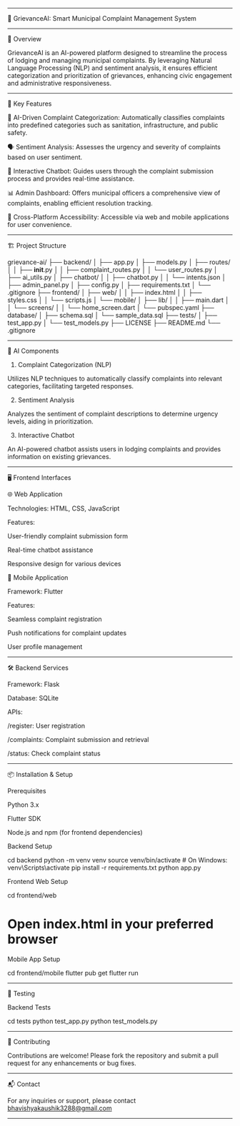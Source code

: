 
---

🧾 GrievanceAI: Smart Municipal Complaint Management System




---

📌 Overview

GrievanceAI is an AI-powered platform designed to streamline the process of lodging and managing municipal complaints. By leveraging Natural Language Processing (NLP) and sentiment analysis, it ensures efficient categorization and prioritization of grievances, enhancing civic engagement and administrative responsiveness.


---

🚀 Key Features

🤖 AI-Driven Complaint Categorization: Automatically classifies complaints into predefined categories such as sanitation, infrastructure, and public safety.

🗣️ Sentiment Analysis: Assesses the urgency and severity of complaints based on user sentiment.

💬 Interactive Chatbot: Guides users through the complaint submission process and provides real-time assistance.

📊 Admin Dashboard: Offers municipal officers a comprehensive view of complaints, enabling efficient resolution tracking.

📱 Cross-Platform Accessibility: Accessible via web and mobile applications for user convenience.



---

🏗️ Project Structure

grievance-ai/
├── backend/
│   ├── app.py
│   ├── models.py
│   ├── routes/
│   │   ├── __init__.py
│   │   ├── complaint_routes.py
│   │   └── user_routes.py
│   ├── ai_utils.py
│   ├── chatbot/
│   │   ├── chatbot.py
│   │   └── intents.json
│   ├── admin_panel.py
│   ├── config.py
│   ├── requirements.txt
│   └── .gitignore
├── frontend/
│   ├── web/
│   │   ├── index.html
│   │   ├── styles.css
│   │   └── scripts.js
│   └── mobile/
│       ├── lib/
│       │   ├── main.dart
│       │   └── screens/
│       │       └── home_screen.dart
│       └── pubspec.yaml
├── database/
│   ├── schema.sql
│   └── sample_data.sql
├── tests/
│   ├── test_app.py
│   └── test_models.py
├── LICENSE
├── README.md
└── .gitignore


---

🧠 AI Components

1. Complaint Categorization (NLP)

Utilizes NLP techniques to automatically classify complaints into relevant categories, facilitating targeted responses.

2. Sentiment Analysis

Analyzes the sentiment of complaint descriptions to determine urgency levels, aiding in prioritization.

3. Interactive Chatbot

An AI-powered chatbot assists users in lodging complaints and provides information on existing grievances.


---

🖥️ Frontend Interfaces

🌐 Web Application

Technologies: HTML, CSS, JavaScript

Features:

User-friendly complaint submission form

Real-time chatbot assistance

Responsive design for various devices



📱 Mobile Application

Framework: Flutter

Features:

Seamless complaint registration

Push notifications for complaint updates

User profile management




---

🛠️ Backend Services

Framework: Flask

Database: SQLite

APIs:

/register: User registration

/complaints: Complaint submission and retrieval

/status: Check complaint status




---

📦 Installation & Setup

Prerequisites

Python 3.x

Flutter SDK

Node.js and npm (for frontend dependencies)


Backend Setup

cd backend
python -m venv venv
source venv/bin/activate  # On Windows: venv\Scripts\activate
pip install -r requirements.txt
python app.py

Frontend Web Setup

cd frontend/web
# Open index.html in your preferred browser

Mobile App Setup

cd frontend/mobile
flutter pub get
flutter run


---

🧪 Testing

Backend Tests

cd tests
python test_app.py
python test_models.py


---

🤝 Contributing

Contributions are welcome! Please fork the repository and submit a pull request for any enhancements or bug fixes.


---

📬 Contact

For any inquiries or support, please contact bhavishyakaushik3288@gmail.com


---

